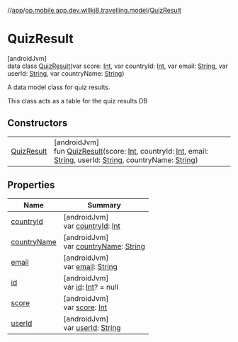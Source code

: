 //[app](../../../index.md)/[op.mobile.app.dev.willkj8.travelling.model](../index.md)/[QuizResult](index.md)

# QuizResult

[androidJvm]\
data class [QuizResult](index.md)(var score: [Int](https://kotlinlang.org/api/latest/jvm/stdlib/kotlin/-int/index.html), var countryId: [Int](https://kotlinlang.org/api/latest/jvm/stdlib/kotlin/-int/index.html), var email: [String](https://kotlinlang.org/api/latest/jvm/stdlib/kotlin/-string/index.html), var userId: [String](https://kotlinlang.org/api/latest/jvm/stdlib/kotlin/-string/index.html), var countryName: [String](https://kotlinlang.org/api/latest/jvm/stdlib/kotlin/-string/index.html))

A data model class for quiz results.

This class acts as a table for the quiz results DB

## Constructors

| | |
|---|---|
| [QuizResult](-quiz-result.md) | [androidJvm]<br>fun [QuizResult](-quiz-result.md)(score: [Int](https://kotlinlang.org/api/latest/jvm/stdlib/kotlin/-int/index.html), countryId: [Int](https://kotlinlang.org/api/latest/jvm/stdlib/kotlin/-int/index.html), email: [String](https://kotlinlang.org/api/latest/jvm/stdlib/kotlin/-string/index.html), userId: [String](https://kotlinlang.org/api/latest/jvm/stdlib/kotlin/-string/index.html), countryName: [String](https://kotlinlang.org/api/latest/jvm/stdlib/kotlin/-string/index.html)) |

## Properties

| Name | Summary |
|---|---|
| [countryId](country-id.md) | [androidJvm]<br>var [countryId](country-id.md): [Int](https://kotlinlang.org/api/latest/jvm/stdlib/kotlin/-int/index.html) |
| [countryName](country-name.md) | [androidJvm]<br>var [countryName](country-name.md): [String](https://kotlinlang.org/api/latest/jvm/stdlib/kotlin/-string/index.html) |
| [email](email.md) | [androidJvm]<br>var [email](email.md): [String](https://kotlinlang.org/api/latest/jvm/stdlib/kotlin/-string/index.html) |
| [id](id.md) | [androidJvm]<br>var [id](id.md): [Int](https://kotlinlang.org/api/latest/jvm/stdlib/kotlin/-int/index.html)? = null |
| [score](score.md) | [androidJvm]<br>var [score](score.md): [Int](https://kotlinlang.org/api/latest/jvm/stdlib/kotlin/-int/index.html) |
| [userId](user-id.md) | [androidJvm]<br>var [userId](user-id.md): [String](https://kotlinlang.org/api/latest/jvm/stdlib/kotlin/-string/index.html) |
